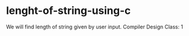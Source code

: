 # lenght-of-string-using-c
We will find length of string given by user input. Compiler Design Class: 1
